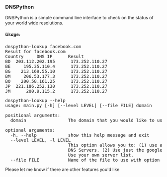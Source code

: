 ### DNSPython 

DNSPython is a simple command line interface to check on the status of your world wide resolutions. 

##### Usage:

<pre>
dnspython-lookup facebook.com
Result for facebook.com
Country 	DNS IP 		Result
BD 	203.112.202.195 	 173.252.110.27
BE 	   195.35.110.4 	 173.252.110.27
BG 	  213.169.55.10 	 173.252.110.27
BM 	   206.53.177.3 	 173.252.110.27
BO 	  200.58.161.25 	 173.252.110.27
JP 	221.186.252.130 	 173.252.110.27
JM 	    200.9.115.2 	 173.252.110.27
</pre>

<pre>
dnspython-lookup --help
usage: main.py [-h] [--level LEVEL] [--file FILE] domain

positional arguments:
  domain                The domain that you would like to use.

optional arguments:
  -h, --help            show this help message and exit
  --level LEVEL, -l LEVEL
                        This option allows you to: (1) use a large database of
                        DNS Servers. (2) Use just the google DNS Servers. (3)
                        Use your own server list. <Requires properly formatted
                        file>
  --file FILE           Name of the file to use with option (3) of level
</pre>


Please let me know if there are other features you'd like

